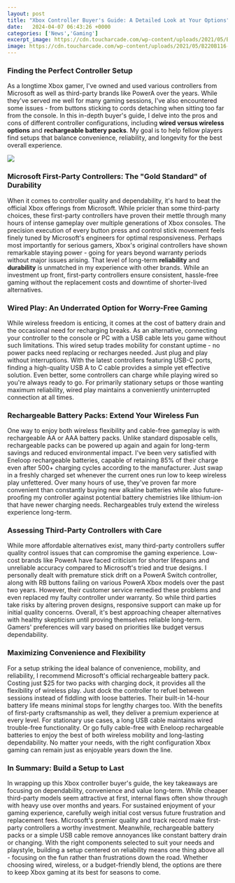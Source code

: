 ```yaml
---
layout: post
title: "Xbox Controller Buyer's Guide: A Detailed Look at Your Options"
date:   2024-04-07 06:43:26 +0000
categories: ['News','Gaming']
excerpt_image: https://cdn.toucharcade.com/wp-content/uploads/2021/05/B220B116-256B-435B-9836-5D02BBF84A9B-1024x576.jpeg
image: https://cdn.toucharcade.com/wp-content/uploads/2021/05/B220B116-256B-435B-9836-5D02BBF84A9B-1024x576.jpeg
---
```


### Finding the Perfect Controller Setup 
As a longtime Xbox gamer, I've owned and used various controllers from Microsoft as well as third-party brands like PowerA over the years. While they've served me well for many gaming sessions, I've also encountered some issues - from buttons sticking to cords detaching when sitting too far from the console. In this in-depth buyer's guide, I delve into the pros and cons of different controller configurations, including **wired versus wireless options** and **rechargeable battery packs**. My goal is to help fellow players find setups that balance convenience, reliability, and longevity for the best overall experience.

![](https://cdn.toucharcade.com/wp-content/uploads/2021/05/B220B116-256B-435B-9836-5D02BBF84A9B-1024x576.jpeg)
### Microsoft First-Party Controllers: The "Gold Standard" of Durability 
When it comes to controller quality and dependability, it's hard to beat the official Xbox offerings from Microsoft. While pricier than some third-party choices, these first-party controllers have proven their mettle through many hours of intense gameplay over multiple generations of Xbox consoles. The precision execution of every button press and control stick movement feels finely tuned by Microsoft's engineers for optimal responsiveness.  Perhaps most importantly for serious gamers, Xbox's original controllers have shown remarkable staying power - going for years beyond warranty periods without major issues arising. That level of long-term **reliability** and **durability** is unmatched in my experience with other brands. While an investment up front, first-party controllers ensure consistent, hassle-free gaming without the replacement costs and downtime of shorter-lived alternatives. 
### Wired Play: An Underrated Option for Worry-Free Gaming
While wireless freedom is enticing, it comes at the cost of battery drain and the occasional need for recharging breaks. As an alternative, connecting your controller to the console or PC with a USB cable lets you game without such limitations. This wired setup trades mobility for constant uptime - no power packs need replacing or recharges needed. Just plug and play without interruptions. With the latest controllers featuring USB-C ports, finding a high-quality USB A to C cable provides a simple yet effective solution. Even better, some controllers can charge while playing wired so you're always ready to go. For primarily stationary setups or those wanting maximum reliability, wired play maintains a conveniently uninterrupted connection at all times.
### Rechargeable Battery Packs: Extend Your Wireless Fun 
One way to enjoy both wireless flexibility and cable-free gameplay is with rechargeable AA or AAA battery packs. Unlike standard disposable cells, rechargeable packs can be powered up again and again for long-term savings and reduced environmental impact. I've been very satisfied with Eneloop rechargeable batteries, capable of retaining 85% of their charge even after 500+ charging cycles according to the manufacturer. Just swap in a freshly charged set whenever the current ones run low to keep wireless play unfettered. Over many hours of use, they've proven far more convenient than constantly buying new alkaline batteries while also future-proofing my controller against potential battery chemistries like lithium-ion that have newer charging needs. Rechargeables truly extend the wireless experience long-term.
### Assessing Third-Party Controllers with Care 
While more affordable alternatives exist, many third-party controllers suffer quality control issues that can compromise the gaming experience. Low-cost brands like PowerA have faced criticism for shorter lifespans and unreliable accuracy compared to Microsoft's tried and true designs. I personally dealt with premature stick drift on a PowerA Switch controller, along with RB buttons failing on various PowerA Xbox models over the past two years. However, their customer service remedied these problems and even replaced my faulty controller under warranty. So while third parties take risks by altering proven designs, responsive support can make up for initial quality concerns. Overall, it's best approaching cheaper alternatives with healthy skepticism until proving themselves reliable long-term. Gamers' preferences will vary based on priorities like budget versus dependability.
### Maximizing Convenience and Flexibility 
For a setup striking the ideal balance of convenience, mobility, and reliability, I recommend Microsoft's official rechargeable battery pack. Costing just $25 for two packs with charging dock, it provides all the flexibility of wireless play. Just dock the controller to refuel between sessions instead of fiddling with loose batteries. Their built-in 14-hour battery life means minimal stops for lengthy charges too. With the benefits of first-party craftsmanship as well, they deliver a premium experience at every level. For stationary use cases, a long USB cable maintains wired trouble-free functionality. Or go fully cable-free with Eneloop rechargeable batteries to enjoy the best of both wireless mobility and long-lasting dependability. No matter your needs, with the right configuration Xbox gaming can remain just as enjoyable years down the line.
### In Summary: Build a Setup to Last 
In wrapping up this Xbox controller buyer's guide, the key takeaways are focusing on dependability, convenience and value long-term. While cheaper third-party models seem attractive at first, internal flaws often show through with heavy use over months and years. For sustained enjoyment of your gaming experience, carefully weigh initial cost versus future frustration and replacement fees. Microsoft's premier quality and track record make first-party controllers a worthy investment. Meanwhile, rechargeable battery packs or a simple USB cable remove annoyances like constant battery drain or changing. With the right components selected to suit your needs and playstyle, building a setup centered on reliability means one thing above all - focusing on the fun rather than frustrations down the road. Whether choosing wired, wireless, or a budget-friendly blend, the options are there to keep Xbox gaming at its best for seasons to come.